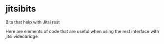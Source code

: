 # jitsibits
Bits that help with Jitsi rest

Here are elements of code that are useful when using the rest interface with jitsi videobridge
